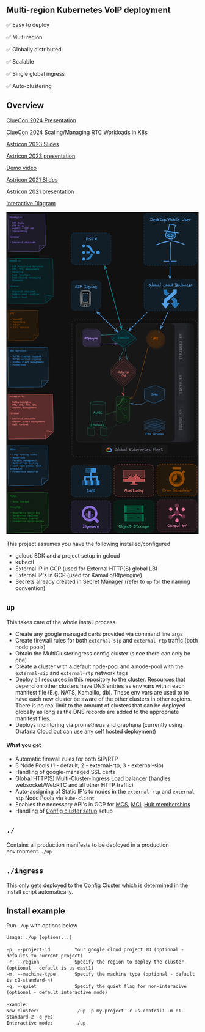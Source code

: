 ## Multi-region Kubernetes VoIP deployment

:white_check_mark: Easy to deploy

:white_check_mark: Multi region

:white_check_mark: Globally distributed

:white_check_mark: Scalable

:white_check_mark: Single global ingress

:white_check_mark: Auto-clustering

## Overview

[ClueCon 2024 Presentation](https://www.youtube.com/watch?v=Tc9Z-tKlYQ0)

[ClueCon 2024 Scaling/Managing RTC Workloads in K8s](./ClueCon_2024.pdf)

[Astricon 2023 Slides](https://www.slideshare.net/JoeMordica1/astricon-2023-scaling-managing-realtime-communication-workloads-in-k8s)

[Astricon 2023 presentation](https://youtu.be/_Ds06CDWE0g)

[Demo video](https://www.youtube.com/watch?v=MZDJuwR31KI)

[Astricon 2021 Slides](https://vibrant-easley-d0491e.netlify.app)

[Astricon 2021 presentation](https://www.youtube.com/watch?v=vgOIIdYovZk&list=PLighc-2vlRgQTRb0PQCfFMDHuWjoUAKg4&index=3)

[Interactive Diagram](https://link.excalidraw.com/readonly/gjzuVM3LKGnq0HXqjwPN?darkMode=false)

![Image](./Infra.png)

This project assumes you have the following installed/configured
* gcloud SDK and a project setup in gcloud
* kubectl
* External IP in GCP (used for External HTTP(S) global LB)
* External IP's in GCP (used for Kamailio/Rtpengine)
* Secrets already created in [Secret Manager](https://console.cloud.google.com/security/secret-manager) (refer to `up` for the naming convention)


`up` 
----------
This takes care of the whole install process.
* Create any google managed certs provided via command line args
* Create firewall rules for both `external-sip` and `external-rtp` traffic (both node pools)
* Obtain the MultiClusterIngress config cluster (since there can only be one)
* Create a cluster with a default node-pool and a node-pool with the `external-sip` and `external-rtp` network tags
* Deploy all resources in this repository to the cluster. Resources that depend on other clusters have DNS entries as env vars within each manifest file (E.g. NATS, Kamailio, db). These env vars are used to to have each new cluster be aware of the other clusters in other regions. There is no real limit to the amount of clusters that can be deployed globally as long as the DNS records are added to the appropriate manifest files.
* Deploys monitoring via prometheus and graphana (currently using Grafana Cloud but can use any self hosted deployment)

#### What you get
* Automatic firewall rules for both SIP/RTP
* 3 Node Pools (1 - default, 2 - external-rtp, 3 - external-sip)
* Handling of google-managed SSL certs
* Global HTTP(S) Multi-Cluster-Ingress Load balancer (handles websocket/WebRTC and all other HTTP traffic)
* Auto-assigning of Static IP's to nodes in the `external-rtp` and `external-sip` Node Pools via `kube-client`
* Enables the necessary API's in GCP for [MCS](https://cloud.google.com/kubernetes-engine/docs/how-to/multi-cluster-services), [MCI](https://cloud.google.com/kubernetes-engine/docs/concepts/multi-cluster-ingress), [Hub memberships](https://cloud.google.com/anthos/multicluster-management/connect/registering-a-cluster?cloudshell=true)
* Handling of [Config cluster setup](https://cloud.google.com/kubernetes-engine/docs/concepts/multi-cluster-ingress#config_cluster_design) setup

`./`
---------
Contains all production manifests to be deployed in a production environment. `./up`

`./ingress`
---------
This only gets deployed to the [Config Cluster](https://cloud.google.com/kubernetes-engine/docs/concepts/multi-cluster-ingress#config_cluster_design) which is determined in the install script automatically.

## Install example

Run `./up` with options below
```
Usage: ./up [options...]

-p, --project-id         Your google cloud project ID (optional - defaults to current project)
-r, --region             Specify the region to deploy the cluster. (optional - default is us-east1)
-m, --machine-type       Specify the machine type (optional - default is c2-standard-4)
-q, --quiet              Specify the quiet flag for non-interacive (optional - default interactive mode)

Example:
New cluster:             ./up -p my-project -r us-central1 -m n1-standard-2 -q yes
Interactive mode:        ./up
```

